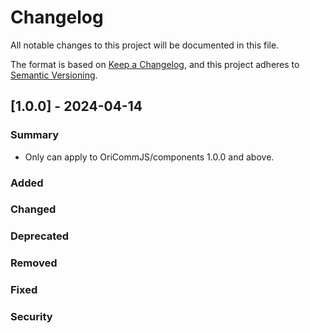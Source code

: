 # Changelog

All notable changes to this project will be documented in this file.

The format is based on [Keep a Changelog](https://keepachangelog.com/en/1.0.0/),
and this project adheres to [Semantic Versioning](https://semver.org/spec/v2.0.0.html).

## [1.0.0] - 2024-04-14

### Summary

- Only can apply to OriCommJS/components 1.0.0 and above.

### Added

### Changed

### Deprecated

### Removed

### Fixed

### Security

<!-- [1.0.0]:  -->
